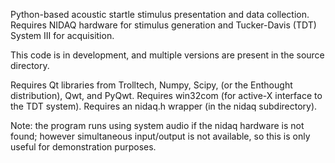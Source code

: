 Python-based acoustic startle stimulus presentation and data collection. Requires NIDAQ hardware for stimulus generation and Tucker-Davis (TDT) System III for acquisition.

This code is in development, and multiple versions are present in the source directory.

Requires Qt libraries from Trolltech, Numpy, Scipy, (or the Enthought distribution), Qwt, and PyQwt.
Requires win32com (for active-X interface to the TDT system).
Requires an nidaq.h wrapper (in the nidaq subdirectory).

Note: the program runs using system audio if the nidaq hardware is not found; however simultaneous input/output is not available, so this is only useful for demonstration purposes.
